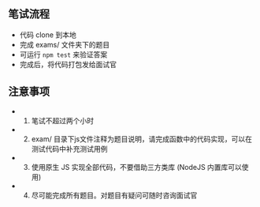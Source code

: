 ## 笔试流程

- 代码 clone 到本地
- 完成 exams/ 文件夹下的题目
- 可运行 `npm test` 来验证答案
- 完成后，将代码打包发给面试官

## 注意事项

- 1. 笔试不超过两个小时
- 2. exam/ 目录下js文件注释为题目说明，请完成函数中的代码实现，可以在测试代码中补充测试用例
- 3. 使用原生 JS 实现全部代码，不要借助三方类库 (NodeJS 内置库可以使用)
- 4. 尽可能完成所有题目。对题目有疑问可随时咨询面试官